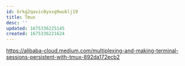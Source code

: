 ```yaml
---
id: brkg2qavic0yxxg9wublj19
title: Tmux
desc: ''
updated: 1675336225145
created: 1675336221624
---
```


https://alibaba-cloud.medium.com/multiplexing-and-making-terminal-sessions-persistent-with-tmux-892da172ecb2